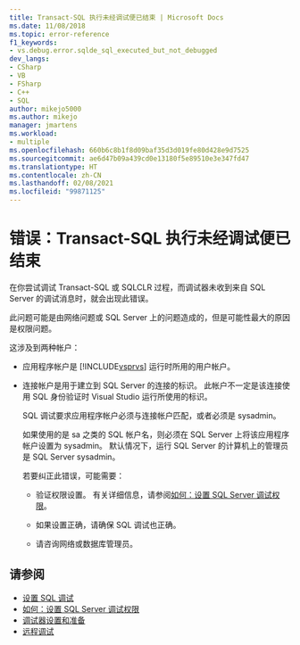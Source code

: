 ```yaml
---
title: Transact-SQL 执行未经调试便已结束 | Microsoft Docs
ms.date: 11/08/2018
ms.topic: error-reference
f1_keywords:
- vs.debug.error.sqlde_sql_executed_but_not_debugged
dev_langs:
- CSharp
- VB
- FSharp
- C++
- SQL
author: mikejo5000
ms.author: mikejo
manager: jmartens
ms.workload:
- multiple
ms.openlocfilehash: 660b6c8b1f8d09baf35d3d019fe80d428e9d7525
ms.sourcegitcommit: ae6d47b09a439cd0e13180f5e89510e3e347fd47
ms.translationtype: HT
ms.contentlocale: zh-CN
ms.lasthandoff: 02/08/2021
ms.locfileid: "99871125"
---
```

# <a name="error-transact-sql-execution-ended-without-debugging"></a>错误：Transact-SQL 执行未经调试便已结束

在你尝试调试 Transact-SQL 或 SQLCLR 过程，而调试器未收到来自 SQL Server 的调试消息时，就会出现此错误。

此问题可能是由网络问题或 SQL Server 上的问题造成的，但是可能性最大的原因是权限问题。

这涉及到两种帐户：

- 应用程序帐户是 [!INCLUDE[vsprvs](../code-quality/includes/vsprvs_md.md)] 运行时所用的用户帐户。

- 连接帐户是用于建立到 SQL Server 的连接的标识。 此帐户不一定是该连接使用 SQL 身份验证时 Visual Studio 运行所使用的标识。

  SQL 调试要求应用程序帐户必须与连接帐户匹配，或者必须是 sysadmin。

  如果使用的是 sa 之类的 SQL 帐户名，则必须在 SQL Server 上将该应用程序帐户设置为 sysadmin。 默认情况下，运行 SQL Server 的计算机上的管理员是 SQL Server sysadmin。

  若要纠正此错误，可能需要：

  - 验证权限设置。 有关详细信息，请参阅[如何：设置 SQL Server 调试权限](/previous-versions/w1bhybwz(v=vs.100))。

  - 如果设置正确，请确保 SQL 调试也正确。

  - 请咨询网络或数据库管理员。

## <a name="see-also"></a>请参阅

- [设置 SQL 调试](/previous-versions/visualstudio/visual-studio-2010/s4sszxst(v=vs.100))
- [如何：设置 SQL Server 调试权限](/previous-versions/w1bhybwz(v=vs.100))
- [调试器设置和准备](../debugger/debugger-settings-and-preparation.md)
- [远程调试](../debugger/remote-debugging.md)